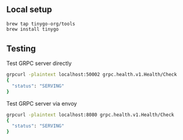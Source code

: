 #

## Local setup

```bash
brew tap tinygo-org/tools
brew install tinygo
```

## Testing

Test GRPC server directly

```bash
grpcurl -plaintext localhost:50002 grpc.health.v1.Health/Check
{
  "status": "SERVING"
}
```

Test GRPC server via envoy

```bash
grpcurl -plaintext localhost:8080 grpc.health.v1.Health/Check
{
  "status": "SERVING"
}
```